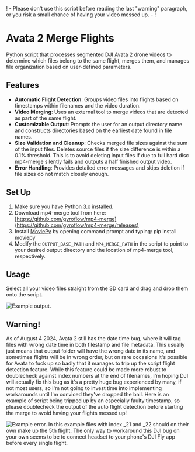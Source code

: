 ! - Please don't use this script before reading the last "warning" paragraph, or you risk a small chance of having your video messed up. - !

# Avata 2 Merge Flights
Python script that processes segmented DJI Avata 2 drone videos to determine which files belong to the same flight, merges them, and manages file organization based on user-defined parameters.

## Features

- **Automatic Flight Detection**: Groups video files into flights based on timestamps within filenames and the video duration.
- **Video Merging**: Uses an external tool to merge videos that are detected as part of the same flight.
- **Customizable Output**: Prompts the user for an output directory name and constructs directories based on the earliest date found in file names.
- **Size Validation and Cleanup**: Checks merged file sizes against the sum of the input files. Deletes source files if the size difference is within a 0.1% threshold. This is to avoid deleting input files if due to full hard disc mp4-merge silently fails and outputs a half finished output video.
- **Error Handling**: Provides detailed error messages and skips deletion if file sizes do not match closely enough.

## Set Up

1. Make sure you have [Python 3.x](https://www.python.org/downloads/windows/) installed. 
2. Download mp4-merge tool from here: [https://github.com/gyroflow/mp4-merge](https://github.com/gyroflow/mp4-merge/releases)
3. Install [MoviePy](https://zulko.github.io/moviepy/) by opening command prompt and typing: pip install moviepy
4. Modify the `OUTPUT_BASE_PATH` and `MP4_MERGE_PATH` in the script to point to your desired output directory and the location of mp4-merge tool, respectively.

## Usage

Select all your video files straight from the SD card and drag and drop them onto the script.

![Example output.](https://i.imgur.com/8COUGs3.png "example output of Avata 2 Merge Flights script")

## Warning!

As of August 4 2024, Avata 2 still has the date time bug, where it will tag files with wrong date time in both filestamp and file metadata. This usually just means that output folder will have the wrong date in its name, and sometimes flights will be in wrong order, but on rare occasions it's possible for Avata to fuck up so badly that it manages to trip up the script flight detection feature. While this feature could be made more robust to doublecheck against index numbers at the end of filenames, I'm hoping DJI will actually fix this bug as it's a pretty huge bug experienced by many, if not most users, so I'm not going to invest time into implementing workarounds until I'm conviced they've dropped the ball. Here is an example of script being tripped up by an especially faulty timestamp, so please doublecheck the output of the auto flight detection before starting the merge to avoid having your flights messed up!

![Example error.](https://i.imgur.com/sbCbQkn.png "example faulty flight autodetect due to Avata date time bug")
In this example files with index _21 and _22 should on their own make up the 5th flight.
The only way to workaround this DJI bug on your own seems to be to connect headset to your phone's DJI Fly app before every single flight.
